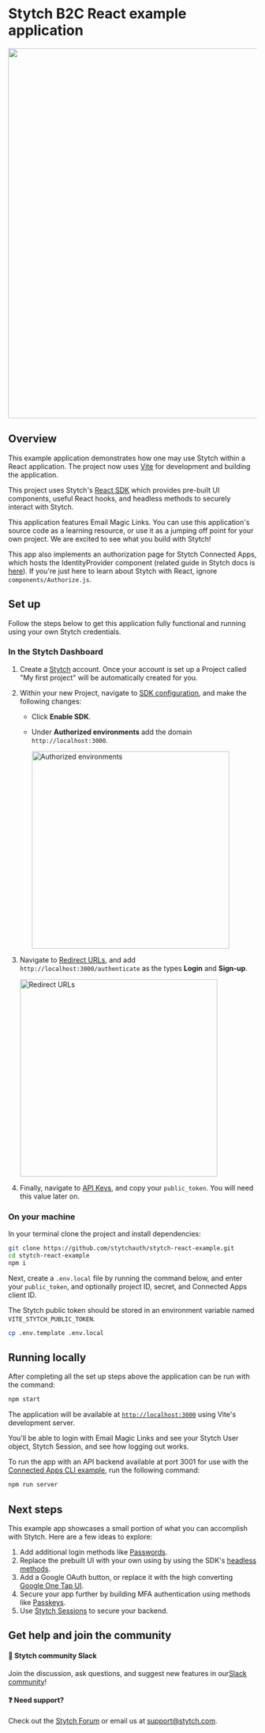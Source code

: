 # Stytch B2C React example application

<p align="center">
  <img src="https://user-images.githubusercontent.com/100632220/217049841-b9eeb72a-3e50-4074-839a-e64ee5d4a88c.png" width="750">
</p>

## Overview

This example application demonstrates how one may use Stytch within a React application. The project now uses [Vite](https://vitejs.dev/) for development and building the application.

This project uses Stytch's [React SDK](https://stytch.com/docs/sdks/javascript-sdk) which provides pre-built UI components, useful React hooks, and headless methods to securely interact with Stytch.

This application features Email Magic Links. You can use this application's source code as a learning resource, or use it as a jumping off point for your own project. We are excited to see what you build with Stytch!

This app also implements an authorization page for Stytch Connected Apps, which hosts the IdentityProvider component (related guide in Stytch docs is [here](https://stytch.com/docs/guides/connected-apps/cli-app)). If you're just here to learn about Stytch with React, ignore `components/Authorize.js`.

## Set up

Follow the steps below to get this application fully functional and running using your own Stytch credentials.

### In the Stytch Dashboard

1. Create a [Stytch](https://stytch.com/) account. Once your account is set up a Project called "My first project" will be automatically created for you.

2. Within your new Project, navigate to [SDK configuration](https://stytch.com/dashboard/sdk-configuration), and make the following changes:

   - Click **Enable SDK**.
   - Under **Authorized environments** add the domain `http://localhost:3000`.

     <img width="400" alt="Authorized environments" src="https://user-images.githubusercontent.com/100632220/217052985-2e6fc264-7b8b-452b-9d24-66a76c143d10.png">

3. Navigate to [Redirect URLs](https://stytch.com/dashboard/redirect-urls), and add `http://localhost:3000/authenticate` as the types **Login** and **Sign-up**.

   <img width="400" alt="Redirect URLs" src="https://user-images.githubusercontent.com/100632220/217054016-913cabda-098e-4436-9829-2f33e7db05a7.png">

4. Finally, navigate to [API Keys](https://stytch.com/dashboard/api-keys), and copy your `public_token`. You will need this value later on.

### On your machine

In your terminal clone the project and install dependencies:

```bash
git clone https://github.com/stytchauth/stytch-react-example.git
cd stytch-react-example
npm i
```

Next, create a `.env.local` file by running the command below, and enter your `public_token`, and optionally project ID, secret, and Connected Apps client ID.

The Stytch public token should be stored in an environment variable named `VITE_STYTCH_PUBLIC_TOKEN`.

```bash
cp .env.template .env.local
```

## Running locally

After completing all the set up steps above the application can be run with the command:

```bash
npm start
```

The application will be available at [`http://localhost:3000`](http://localhost:3000) using Vite's development server.

You'll be able to login with Email Magic Links and see your Stytch User object, Stytch Session, and see how logging out works.

To run the app with an API backend available at port 3001 for use with the [Connected Apps CLI example](https://github.com/stytchauth/stytch-connected-apps-cli-example), run the following command:

```bash
npm run server
```

## Next steps

This example app showcases a small portion of what you can accomplish with Stytch. Here are a few ideas to explore:

1. Add additional login methods like [Passwords](https://stytch.com/docs/guides/passwords/sdk).
2. Replace the prebuilt UI with your own using by using the SDK's [headless methods](https://stytch.com/docs/guides/implementation/frontend-headless).
3. Add a Google OAuth button, or replace it with the high converting [Google One Tap UI](https://stytch.com/docs/guides/oauth/sdk#add-google-one-tap-via-the-sdk).
4. Secure your app further by building MFA authentication using methods like [Passkeys](https://stytch.com/docs/guides/passkeys/overview).
5. Use [Stytch Sessions](https://stytch.com/docs/guides/sessions/using-sessions) to secure your backend.

## Get help and join the community

#### :speech_balloon: Stytch community Slack

Join the discussion, ask questions, and suggest new features in our ​[Slack community](https://stytch.com/docs/resources/support/overview)!

#### :question: Need support?

Check out the [Stytch Forum](https://forum.stytch.com/) or email us at [support@stytch.com](mailto:support@stytch.com).
